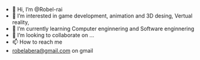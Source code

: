 - 👋 Hi, I’m @Robel-rai
- 👀 I’m interested in game development, animation and 3D desing, Vertual reality, 
- 🌱 I’m currently learning Computer enginnering and Software enginnering
- 💞️ I’m looking to collaborate on ...
- 📫 How to reach me 
-   robelabera@gmail.com on gmail

<!---
Robel-rai/Robel-rai is a ✨ special ✨ repository because its `README.md` (this file) appears on your GitHub profile.
You can click the Preview link to take a look at your changes.
--->
